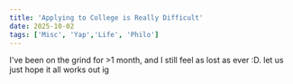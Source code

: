 ```yaml
---
title: 'Applying to College is Really Difficult'
date: 2025-10-02
tags: ['Misc', 'Yap','Life', 'Philo']
---
```

I've been on the grind for >1 month, and I still feel as lost as ever :D. let us just hope it all works out ig